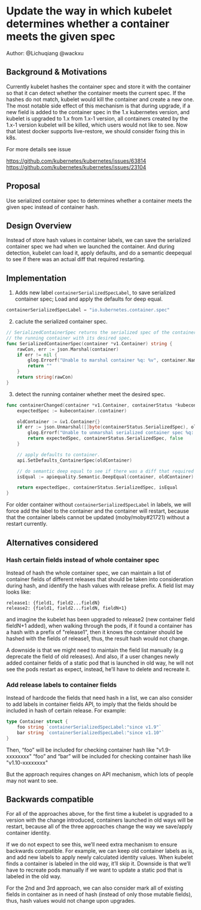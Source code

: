 #  Update the way in which kubelet determines whether a container meets the given spec
Author: @Lichuqiang @wackxu


## Background & Motivations 

Currently kubelet hashes the container spec and store it with the container so that it can detect whether the container meets the current spec. If the hashes do not match, kubelet would kill the container and create a new one. The most notable side effect of this mechanism is that during upgrade, if a new field is added to the container spec in the 1.x kubernetes version, and kubelet is upgraded to 1.x from 1.x-1 version, all containers created by the 1.x-1 version kubelet will be killed, which users would not like to see.
Now that latest docker supports live-restore, we should consider fixing this in k8s.

For more details see issue  

https://github.com/kubernetes/kubernetes/issues/63814
https://github.com/kubernetes/kubernetes/issues/23104

## Proposal

Use serialized container spec to determines whether a container meets the given spec instead of container hash.

## Design Overview

Instead of store hash values in container labels, we can save the serialized container spec we had when we launched the container. And during detection, kubelet can load it, apply defaults, and do a semantic deepequal to see if there was an actual diff that required restarting.

## Implementation

1. Adds new label `containerSerializedSpecLabel`, to save serialized container spec; Load and apply the defaults for deep equal.

```go
containerSerializedSpecLabel = "io.kubernetes.container.spec"
```
2. caclute the serialized container spec.

```go
// SerializedContainerSpec returns the serialized spec of the container. It is used to compare
// the running container with its desired spec.
func SerializedContainerSpec(container *v1.Container) string {
	rawCon, err := json.Marshal(container)
	if err != nil {
		glog.Errorf("Unable to marshal container %q: %v", container.Name, err)
		return ""
	}
	return string(rawCon)
}
```
3. detect the running container whether meet the desired spec.

```go
func containerChanged(container *v1.Container, containerStatus *kubecontainer.ContainerStatus) (string, string, bool) {
	expectedSpec := kubecontainer.(container)

	oldContainer := &v1.Container{}
	if err := json.Unmarshal([]byte(containerStatus.SerializedSpec), oldContainer); err != nil {
		glog.Errorf("Unable to unmarshal serialized container spec %q: %v", container.Name, err)
		return expectedSpec, containerStatus.SerializedSpec, false
	}

	// apply defaults to container.
	api.SetDefaults_ContainerSpec(oldContainer)

	// do semantic deep equal to see if there was a diff that required restarting.
	isEqual := apiequality.Semantic.DeepEqual(container, oldContainer)

	return expectedSpec, containerStatus.SerializedSpec, isEqual
}
```
For older container without `containerSerializedSpecLabel` in labels, we will force add the label to the container and the container will restart, because that the container labels cannot be updated (moby/moby#21721) without a restart currently.  

## Alternatives considered

### Hash certain fields instead of whole container spec
Instead of hash the whole container spec, we can maintain a list of container fields of different releases that should be taken into consideration during hash, and identify the hash values with release prefix.
A field list may looks like:

```
release1: {field1, field2...fieldN}
release2: {field1, field2...fieldN, fieldN+1}
```

and imagine the kubelet has been upgraded to release2 (new container field fieldN+1 added), when walking through the pods, if it found a container has a hash with a prefix of "release1", then it knows the container should be hashed with the fields of release1, thus, the result hash would not change.

A downside is that we might need to maintain the field list manually (e.g deprecate the field of old releases).
And also, if a user changes newly added container fields of a static pod that is launched in old way, he will not see the pods restart as expect, instead, he’ll have to delete and recreate it.

### Add release labels to container fields
Instead of hardcode the fields that need hash in a list, we can also consider to add labels in container fields API, to imply that the fields should be included in hash of certain release.
For example:

```go
type Container struct {
    foo string `containerSerializedSpecLabel:"since v1.9"`
    bar string `containerSerializedSpecLabel:"since v1.10"`
}
```

Then, “foo” will be included for checking container hash like "v1.9-xxxxxxxx"
“foo” and “bar” will be included for checking container hash like "v1.10-xxxxxxxx"

But the approach requires changes on API mechanism, which lots of people may not want to see.

## Backwards compatible
For all of the approaches above, for the first time a kubelet is upgraded to a version with the change introduced, containers launched in old ways will be restart, because all of the three approaches change the way we save/apply container identity.

If we do not expect to see this, we’ll need extra mechanism to ensure backwards compatible.
For example, we can keep old container labels as is, and add new labels to apply newly calculated identity values. When kubelet finds a container is labeled in the old way, it’ll skip it. Downside is that we’ll have to recreate pods manually if we want to update a static pod that is labeled in the old way.

For the 2nd and 3rd approach, we can also consider mark all of existing fields in container as in need of hash (instead of only those mutable fields), thus, hash values would not change upon upgrades.
